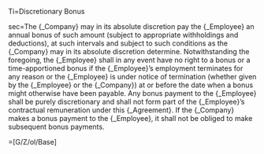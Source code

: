 Ti=Discretionary Bonus

sec=The {_Company} may in its absolute discretion pay the {_Employee} an annual bonus of such amount (subject to appropriate withholdings and deductions), at such intervals and subject to such conditions as the {_Company} may in its absolute discretion determine. Notwithstanding the foregoing, the {_Employee} shall in any event have no right to a bonus or a time-apportioned bonus if the {_Employee}’s employment terminates for any reason or the {_Employee} is under notice of termination (whether given by the {_Employee} or the {_Company}) at or before the date when a bonus might otherwise have been payable. Any bonus payment to the {_Employee} shall be purely discretionary and shall not form part of the {_Employee}’s contractual remuneration under this {_Agreement}. If the {_Company} makes a bonus payment to the {_Employee}, it shall not be obliged to make subsequent bonus payments.

=[G/Z/ol/Base]
